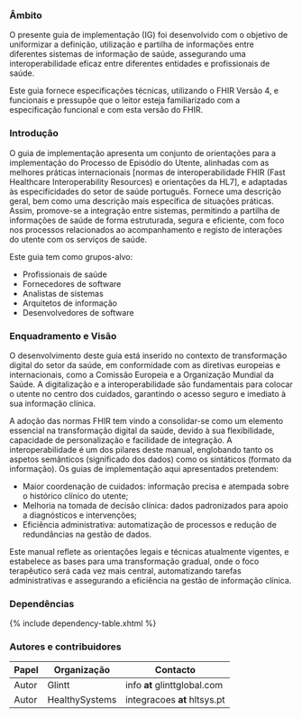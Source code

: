 <!--<blockquote class="stu-note">
    <p>A especificação aqui documentada é, por enquanto, uma especificação de prova de conceito e não pode ser usada para fins de implementação. 
    Nenhuma responsabilidade pode ser inferida do uso ou mau uso desta especificação, ou de suas consequências. Além do predisposto, esta especificação
    está a ser desenvolvida para entrega à HL7 Portugal</p>
  </blockquote>-->

### Âmbito

O presente guia de implementação (IG) foi desenvolvido com o objetivo de uniformizar a definição, utilização e partilha de informações entre diferentes sistemas de informação de saúde, assegurando uma interoperabilidade eficaz entre diferentes entidades e profissionais de saúde. 

Este guia fornece especificações técnicas, utilizando o FHIR Versão 4, e funcionais e pressupõe que o leitor esteja familiarizado com a especificação funcional e com esta versão do FHIR.

### Introdução
O guia de implementação apresenta um conjunto de orientações para a implementação do Processo de Episódio do Utente, alinhadas com as melhores práticas internacionais [normas de interoperabilidade FHIR (Fast Healthcare Interoperability Resources) e orientações da HL7], e adaptadas às especificidades do setor de saúde português. Fornece uma descrição geral, bem como uma descrição mais específica de situações práticas. Assim, promove-se a integração entre sistemas, permitindo a partilha de informações de saúde de forma estruturada, segura e eficiente, com foco nos processos relacionados ao acompanhamento e registo de interações do utente com os serviços de saúde.

Este guia tem como grupos-alvo:
- Profissionais de saúde
- Fornecedores de software
- Analistas de sistemas
- Arquitetos de informação
- Desenvolvedores de software

### Enquadramento e Visão

O desenvolvimento deste guia está inserido no contexto de transformação digital do setor da saúde, em conformidade com as diretivas europeias e internacionais, como a Comissão Europeia e a Organização Mundial da Saúde. A digitalização e a interoperabilidade são fundamentais para colocar o utente no centro dos cuidados, garantindo o acesso seguro e imediato à sua informação clínica.

A adoção das normas FHIR tem vindo a consolidar-se como um elemento essencial na transformação digital da saúde, devido à sua flexibilidade, capacidade de personalização e facilidade de integração. A interoperabilidade é um dos pilares deste manual, englobando tanto os aspetos semânticos (significado dos dados) como os sintáticos (formato da informação). 
Os guias de implementação aqui apresentados pretendem:
- Maior coordenação de cuidados: informação precisa e atempada sobre o histórico clínico do utente;
- Melhoria na tomada de decisão clínica: dados padronizados para apoio a diagnósticos e intervenções;
- Eficiência administrativa: automatização de processos e redução de redundâncias na gestão de dados.

Este manual reflete as orientações legais e técnicas atualmente vigentes, e estabelece as bases para uma transformação gradual, onde o foco terapêutico será cada vez mais central, automatizando tarefas administrativas e assegurando a eficiência na gestão de informação clínica.


### Dependências

{% include dependency-table.xhtml %}


### Autores e contribuidores

<table>
<thead>
<tr class="header">
<th>Papel</th>
<th>Organização</th>
<th>Contacto</th>
</tr>
</thead>
<tbody>
<tr class="odd">
<td>Autor</td>
<td>Glintt</td>
<td>info <b>at</b> glinttglobal.com</td>
</tr><tr class="even">
<td>Autor</td>
<td>HealthySystems</td>
<td>integracoes <b>at</b> hltsys.pt</td>
</tr></tbody>
</table>
